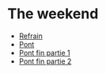# The weekend

- [Refrain](The_weekend_refrain.mp4)
- [Pont](The_weekend_pont.mp4)
- [Pont fin partie 1](The_weekend_pont_fin_partie_1.mp4)
- [Pont fin partie 2](The_weekend_pont_fin_partie_2.mp4)

